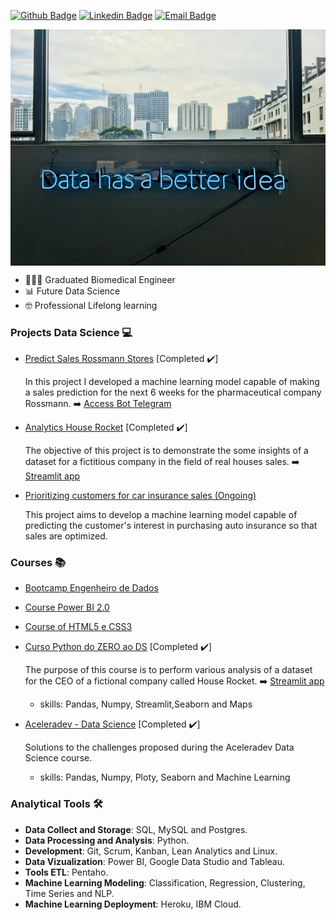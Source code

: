 [![Github Badge](https://img.shields.io/badge/-Github-000?style=flat-square&logo=Github&logoColor=white&link=https://github.com/brunalimap)](https://github.com/brunalimap)
[![Linkedin Badge](https://img.shields.io/badge/-LinkedIn-blue?style=flat-square&logo=Linkedin&logoColor=white&link=https://www.linkedin.com/in/brunalimap/)](https://www.linkedin.com/in/brunalimap/)
[![Email Badge](https://img.shields.io/badge/email-brunapereira%40geb.inatel.br-red)](brunapereira@geb.inatel.br)


<img align="center" src="https://github.com/brunalimap/brunalimap/blob/main/img/img02.jpeg">

- 👩🏻‍🎓 Graduated Biomedical Engineer 
-  📊 Future Data Science 
-  🤓 Professional Lifelong learning 

### Projects Data Science 💻
- [Predict Sales Rossmann Stores](https://github.com/brunalimap/DataScience_em_Producao) [Completed ✔️] 

  In this project I developed a machine learning model capable of making a sales prediction for the next 6 weeks for the pharmaceutical company Rossmann. 
  ➡️ [Access Bot Telegram](https://t.me/salesrossmann_bot)
  
- [Analytics House Rocket](https://github.com/brunalimap/project_house_rocket) [Completed ✔️] 

  The objective of this project is to demonstrate the some insights of a dataset for a fictitious company in the field of real houses sales. 
  ➡️ [Streamlit app](https://simulation-house-rocket.herokuapp.com/)

- [Prioritizing customers for car insurance sales (Ongoing)](https://github.com/brunalimap/health_insurance_cross_sell)

  This project aims to develop a machine learning model capable of predicting the customer's interest in purchasing auto insurance so that sales are optimized.
  


### Courses 📚
- [Bootcamp Engenheiro de Dados](https://github.com/brunalimap/data_collect/blob/main/README.md)
- [Course Power BI 2.0](https://github.com/brunalimap/Power_BI_DSA_2.0/blob/main/README.md)
- [Course of HTML5 e CSS3](https://github.com/brunalimap/exercicios_html_css)
- [Curso Python do ZERO ao DS](https://github.com/brunalimap/house_rocket) [Completed ✔️]
  
  The purpose of this course is to perform various analysis of a dataset for the CEO of a fictional company called House Rocket. 
  ➡️ [Streamlit app](https://analytics-house-rockets.herokuapp.com/)
   - skills: Pandas, Numpy, Streamlit,Seaborn and Maps  
  
- [Aceleradev - Data Science](https://github.com/brunalimap/AceleraDev_DataScience) [Completed ✔️]

  Solutions to the challenges proposed during the Aceleradev Data Science course.
   - skills: Pandas, Numpy, Ploty, Seaborn and Machine Learning
  

### Analytical Tools 🛠️
- <b>Data Collect and Storage</b>: SQL, MySQL and Postgres. 
- <b>Data Processing and Analysis</b>: Python.
- <b>Development</b>: Git, Scrum, Kanban, Lean Analytics and Linux.
- <b>Data Vizualization</b>: Power BI, Google Data Studio and Tableau. 
- <b>Tools ETL</b>: Pentaho.
- <b>Machine Learning Modeling</b>: Classification, Regression, Clustering, Time Series and NLP.
- <b>Machine Learning Deployment</b>: Heroku, IBM Cloud.










